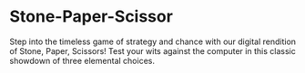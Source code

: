 # Stone-Paper-Scissor
Step into the timeless game of strategy and chance with our digital rendition of Stone, Paper, Scissors! Test your wits against the computer in this classic showdown of three elemental choices.
